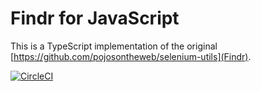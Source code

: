 # Findr for JavaScript

This is a TypeScript implementation of the original [https://github.com/pojosontheweb/selenium-utils](Findr).

[![CircleCI](https://circleci.com/gh/vankeisb/findrjs/tree/main.svg?style=svg)](https://circleci.com/gh/selenium/findrjs/tree/main)